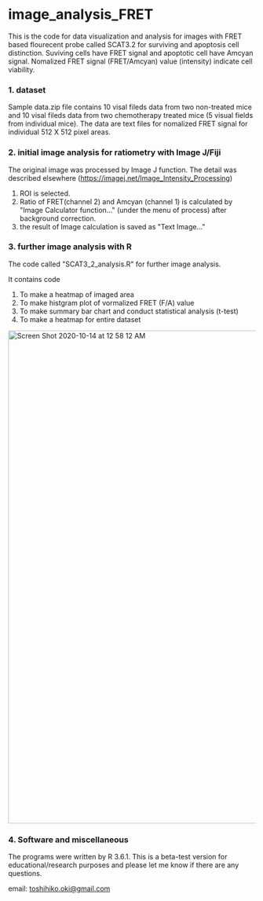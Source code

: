 # image_analysis_FRET

This is the code for data visualization and analysis for images with FRET based flourecent probe called SCAT3.2 for surviving and apoptosis cell distinction.
Suviving cells have FRET signal and apoptotic cell have Amcyan signal. Nomalized FRET signal (FRET/Amcyan) value (intensity) indicate cell viability.

### 1. dataset
Sample data.zip file contains 10 visal fileds data from two non-treated mice and 10 visal fileds data from two chemotherapy treated mice (5 visual fields from individual mice). The data are text files for nomalized FRET signal for individual 512 X 512 pixel areas.

### 2. initial image analysis for ratiometry with Image J/Fiji

The original image was processed by Image J function.
The detail was described elsewhere (https://imagej.net/Image_Intensity_Processing)

1. ROI is selected.
2. Ratio of FRET(channel 2) and Amcyan (channel 1) is calculated by "Image Calculator function..." (under the menu of process) after background correction.  
3. the result of Image calculation is saved as "Text Image..."

### 3. further image analysis with R

The code called "SCAT3_2_analysis.R" for further image analysis.

It contains code

1. To make a heatmap of imaged area
2. To make histgram plot of vormalized FRET (F/A) value
3. To make summary bar chart and conduct statistical analysis (t-test)
4. To make a heatmap for entire dataset

<img width="1004" alt="Screen Shot 2020-10-14 at 12 58 12 AM" src="https://user-images.githubusercontent.com/17135389/95948918-89fe6f80-0dbf-11eb-9bea-8830223689f2.png">

### 4. Software and miscellaneous

The programs were written by R 3.6.1.
This is a beta-test version for educational/research purposes and please let me know if there are any questions.

email: toshihiko.oki@gmail.com

